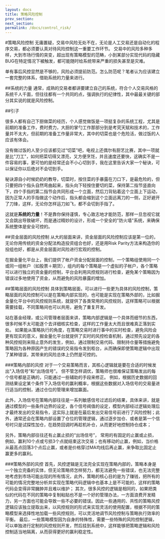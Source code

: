 ```yaml
---
layout: docs
title: 策略风险控制  
prev_section: 
next_section: 
permalink: /docs/control_risk/
---
```


#策略风险控制
无庸置疑，交易中风险无处不在，无论是人工交易还是自动化的程序交易，都必须要认真对待风险控制这一重要工作环节。
交易中的风险多种多样，大到市场行情的突变，超出现有策略模型的范畴，小到某部分实现代码的隐藏BUG在特定情况下被触发，都可能随时给系统带来严重的损失甚至是灾难。

单有事后风控显然是不够的，风险必须提前防范。怎么防范呢？笔者认为应该建立一套完整的体系，借助系统的力量来进行。

##系统的力量
通常，成熟的交易者都讲要建立自己的系统，符合个人交易风格的系统千人千面，但往往都有一个共同的点，强调执行的纪律性，其中最最关键的部分其实说的就是风险控制。

##引子

很多人都有自己下厨做菜的经历，个人感觉做饭是一项挺复杂的系统工程，尤其是前期的准备工作，费时费力，大厨的掌勺工作那部分到是考究天赋和技术的，工作量并不太大，但前期的准备工作量非常大，其中的切菜也是个危险活，做过饭的人应该有体会。

没有做过饭的人至少应该都见过“切菜”吧，电视上还偶尔有厨艺比赛，其中一项就是比"刀工"，如何把菜切得又漂亮，又方便烹饪，并且速度还要快，这确实不是一件容易的事，更可怕的是经常还会不小心切到手，我在这里告诉大家一个秘诀，可以保证你以后绝对不会切到手。

秘诀源自小时候奶奶的教导，切菜时，按住菜的手暴露在刀口下，是最危险的，但只要把四个指头自然弯曲起来，指头向下轻按住要切的菜，保持第二指节竖直向下，四个手指的第二指节会共同形成一个立面，然后刀背贴着这个立面上下运动，因为正常人的手指做这个动作后，指头都会缩到这个立面远离刀的一侧，正好避开了刀锋，这样，无论你怎样运刀如飞，都不会切到手指了。

这就是**系统的力量**！不是靠你保持谨慎，专心致志地才能防范，那样一旦忽视它就又会跳出导致破坏，而是通过精妙的设计，形成一个安全的"防火墙"系统，来确保系统整体是安全可控的。

##资金层面的风险控制 
从大的层面来讲，资金层面的风险控制应该是第一位的，无论你用传统的资金分配法构造投资组合也好，还是用Risk Parity方法来构造你的投组也好，都是从资金层面对风险进行宏观的控制。

在掘金量化平台上，我们提供了帐户资金分配层面的控制，一个策略组使用同一个或同一组帐户（如股票＋期货），组内的每个策略是一个虚拟的子帐户，各个策略可以进行独立的资金量的控制，平台会利用风控规则进行检查，避免某个策略因为错误过多地使用了资金，从而避免的风险暴露的增加。

##策略层面的风险控制
具体到策略层面，可以进行一些更为具体的风险控制，策略层面的风险控制可以是在策略内部实现的，也可能是实现在策略外部的，比如掘金量化平台中的风控规则系统，就提供了各类常用的风控规则，这样策略可以根据需要挂载，不同策略间也可以共用，避免了重复开发。

站在基金经理，或公司管理者层面来讲，策略内部逻辑是一个具体而细节的东西，很多时候不太可能逐个去详细核实检查，这样的工作量太大而且很难真正落到实处。
如果能从策略执行的角度，在策略交易时进行事中的实时检查，避免风险会更有现实的意义，掘金量化平台就提供了实时的风控检查机制，通过预先设定的各种风控规则来阻止意外的发生，例如，通过限制交易代码、限制持仓量等措施避免策略因为各种原因产生的错误的交易指令发到柜台，从而确保即使策略逻辑中出现了某种错误，其带来的风险总体上仍然是可控的。

###策略内部的风控
对于一个交易策略而言，其核心逻辑就是要在合适的时候发出“入场信号”和“出场信号”。
但不管怎样调优，策略师也很难保证策略发出的每个信号都是正确的，只能通过一些辅助的手段来修正。
例如，根据历史数据的回测结果设定某个条件下入场信号的赢利概率，根据这些数据对入场信号的交易量进行适当的控制，通过仓位的管理来增加赢面。

此外，入场信号在策略内部往往是一系列敏感信号过滤后的结果，具体来讲，就是通过模型的一些条件边界的设定，各个信号阀值的设定，模型内部经过逻辑处理后才最终发出的交易指令，这实际上就是在最后发出交易信号前进行了风险控制；此外，通常还会在策略内部设置了仓位的管理逻辑，通过逐步加仓、或者是第一个信号时只是试探性加仓，在趋势回调时再趁机补仓，从而更好地控制持仓成本；

另外，策略内部往往还有止赢止损的“出场信号”， 常用的有固定的止赢或止损，例如，赢利10个点或亏损3个点就结束这次交易；也有移动的止赢，例如，当价格从最高点回落3个点后止赢，或者是价格穿过MA均线后再止赢，来争取比固定止赢更多的赢利。

###策略外部的风控
首先，风控逻辑是无法完全实现在策略内部的，策略本身是一个独立完备的实体，但无论策略师怎样努力，都无法避免一些错误，也无法完整地考虑到市场可能出现的所有情况，此外，策略的核心目的是为了赚钱，把所有的可能的情况完整地分析并实现在策略代码逻辑中也基本上是不可能的，这样的策略代码会变得非常臃肿并且难以维护；
其次，很多风控的逻辑是相同的，如果把类似的代码在不同的策略中复制粘贴也不是一个好的管理办法，一方面浪费开发精力，另一方面也可能会导致一些不必要的错误。因此一些通用的、共性的策略风控逻辑应该独立提取出来，以风控规则的形式来实现灵活的使用配置，根据不同的策略模型来选择性地加载一些风控规则，可以灵活地调节风险控制与策略执行效率的平衡。
最后，一些策略模型因为自身的特殊性，需要一些特殊的风险控制逻辑，可以单独进行定制的风控规则开发，然后挂到系统中，这样能够把策略逻辑和风险控制适当地隔离，从而获得更好的赢利稳定性。
